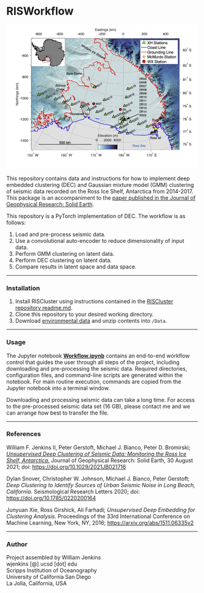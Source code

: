 # RISWorkflow

<img src="RISArrayMap.jpg" alt="RISArrayMap" width="600"/>

This repository contains data and instructions for how to implement deep embedded clustering (DEC) and Gaussian mixture model (GMM) clustering of seismic data recorded on the Ross Ice Shelf, Antarctica from 2014-2017. This package is an accompaniment to the [paper published in the Journal of Geophysical Research: Solid Earth](https://doi.org/10.1029/2021JB021716).

This repository is a PyTorch implementation of DEC. The workflow is as follows:
1. Load and pre-process seismic data.
2. Use a convolutional auto-encoder to reduce dimensionality of input data.
3. Perform GMM clustering on latent data.
4. Perform DEC clustering on latent data.
5. Compare results in latent space and data space.

***
### Installation
1. Install RISCluster using instructions contained in the [RISCluster repository readme.md](https://github.com/NeptuneProjects/RISCluster#installation).
2. Clone this repository to your desired working directory.
3. Download [environmental data](https://drive.google.com/file/d/16qJWTN-SVUs9CpLaQ3wt3Bct5BPb2qdV/view?usp=sharing) and unzip contents into `/Data`.

***
### Usage
The Jupyter notebook **[Workflow.ipynb](https://github.com/NeptuneProjects/RISWorkflow/blob/main/Workflow.ipynb)** contains an end-to-end workflow control that guides the user through all steps of the project, including downloading and pre-processing the seismic data.  Required directories, configuration files, and command-line scripts are generated within the notebook.  For main routine execution, commands are copied from the Jupyter notebook into a terminal window.

Downloading and processing seismic data can take a long time. For access to the pre-processed seismic data set (16 GB), please contact me and we can arrange how best to transfer the file.

***
### References
William F. Jenkins II, Peter Gerstoft, Michael J. Bianco, Peter D. Bromirski; *[Unsupervised Deep Clustering of Seismic Data: Monitoring the Ross Ice Shelf, Antarctica.](https://onlinelibrary.wiley.com/share/author/QI3MB3SGBPRGJISHRJGJ?target=10.1029/2021JB021716)* Journal of Geophysical Research: Solid Earth, 30 August 2021; doi: https://doi.org/10.1029/2021JB021716

Dylan Snover, Christopher W. Johnson, Michael J. Bianco, Peter Gerstoft; *Deep Clustering to Identify Sources of Urban Seismic Noise in Long Beach, California.* Seismological Research Letters 2020; doi: https://doi.org/10.1785/0220200164

Junyuan Xie, Ross Girshick, Ali Farhadi; *Unsupervised Deep Embedding for Clustering Analysis.* Proceedings of the 33rd International Conference on Machine Learning, New York, NY, 2016; https://arxiv.org/abs/1511.06335v2
***
### Author
Project assembled by William Jenkins
<br>wjenkins [@] ucsd [dot] edu
<br>Scripps Institution of Oceanography
<br>University of California San Diego
<br>La Jolla, California, USA
